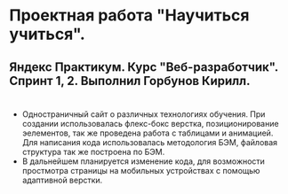 # Проектная работа "Научиться учиться".
## Яндекс Практикум. Курс "Веб-разработчик". Спринт 1, 2. Выполнил Горбунов Кирилл.
#
* Одностраничный сайт о различных технологиях обучения. При создании использовалась флекс-бокс верстка, позиционирование эелементов, так же проведена работа с таблицами и анимацией. Для написания кода использовалась методология БЭМ, файловая структура так же построена по БЭМ.
* В дальнейшем планируется изменение кода, для возможности простмотра страницы на мобильных устройствах с помощью адаптивной верстки.
